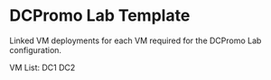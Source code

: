 # DCPromo Lab Template
Linked VM deployments for each VM required for the DCPromo Lab configuration.

VM List:
DC1
DC2